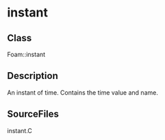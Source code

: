 # instant 
## Class
Foam::instant

## Description
An instant of time. Contains the time value and name.

## SourceFiles
instant.C

